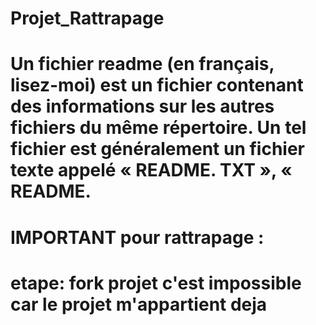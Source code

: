 # Projet_Rattrapage
# Un fichier readme (en français, lisez-moi) est un fichier contenant des informations sur les autres fichiers du même répertoire. Un tel fichier est généralement un fichier texte appelé « README. TXT », « README.

# IMPORTANT pour rattrapage :
# etape: fork projet c'est impossible car le projet m'appartient deja 
